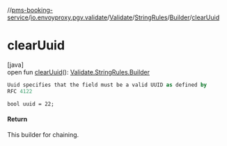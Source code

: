//[pms-booking-service](../../../../../index.md)/[io.envoyproxy.pgv.validate](../../../index.md)/[Validate](../../index.md)/[StringRules](../index.md)/[Builder](index.md)/[clearUuid](clear-uuid.md)

# clearUuid

[java]\
open fun [clearUuid](clear-uuid.md)(): [Validate.StringRules.Builder](index.md)

```kotlin
Uuid specifies that the field must be a valid UUID as defined by
RFC 4122

```
`bool uuid = 22;`

#### Return

This builder for chaining.
